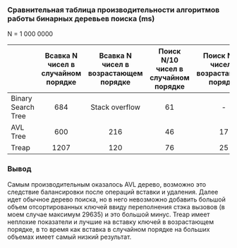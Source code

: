 ### Сравнительная таблица производительности алгоритмов работы бинарных деревьев поиска (ms)
N = 1 000 0000 

| | Всавка N чисел в случайном порядке | Всавка N чисел в возрастающем порядке | Поиск N/10 чисел в случайном порядке | Поиск N/10 чисел в возрастающем порядке | Удаление N/10 чисел в случайном порядке | Удаление N/10 чисел в возрастающем порядке |
| :------ | :-----: | :-----: | :-----: | :-----: | :-----: | :-----: |
| Binary Search Tree | 684 | Stack overflow | 61 | - | 79 | - |
| AVL Tree | 600 | 216 | 46 | 17 | 108 | 28 |
| Treap | 1207 | 120 | 76 | 25 | 179 | 61 |


### Вывод
Самым производительным оказалось AVL дерево, возможно это следствие балансировки после операций вставки и удаления. Далее идет обычное дерево поиска, но в него невозможно добавить большой объем отсортированных ключей ввиду переполнения стэка вызовов (в моем случае максимум 29635) и это большой минус. Treap имеет неплохие показатели и лучшие на вставку ключей в возрастающем порядке, в то время как вставка в случайном порядке на больших объемах имеет самый низкий результат. 
